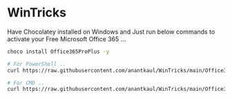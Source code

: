 # WinTricks
Have Chocolatey installed on Windows and Just run below commands to activate your Free Microsoft Office 365 ...
```sh
choco install Office365ProPlus -y

# For PowerShell ..
curl https://raw.githubusercontent.com/anantkaul/WinTricks/main/Office365/Office365-Activation.cmd -o .\Office365-Activation.cmd; .\Office365-Activation.cmd; rm .\Office365-Activation.cmd

# For CMD ..
curl https://raw.githubusercontent.com/anantkaul/WinTricks/main/Office365/Office365-Activation.cmd -o .\Office365-Activation.cmd && .\Office365-Activation.cmd && del .\Office365-Activation.cmd
```
